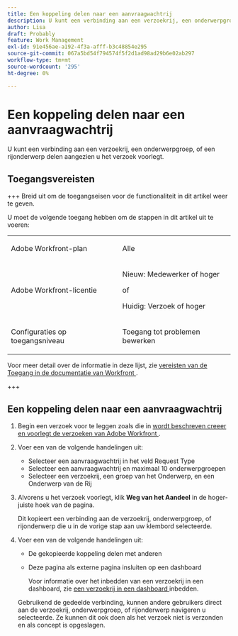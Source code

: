```yaml
---
title: Een koppeling delen naar een aanvraagwachtrij
description: U kunt een verbinding aan een verzoekrij, een onderwerpgroep, of een rijonderwerp delen aangezien u het verzoek voorlegt.
author: Lisa
draft: Probably
feature: Work Management
exl-id: 91e456ae-a192-4f3a-afff-b3c48854e295
source-git-commit: 067a5bd54f794574f5f2d1ad98ad29b6e02ab297
workflow-type: tm+mt
source-wordcount: '295'
ht-degree: 0%

---
```


# Een koppeling delen naar een aanvraagwachtrij

<!--
<p data-mc-conditions="QuicksilverOrClassic.Draft mode">(NOTE: article conditioned for QS only - hard code when linking it from classic, if needed)</p>
-->

U kunt een verbinding aan een verzoekrij, een onderwerpgroep, of een rijonderwerp delen aangezien u het verzoek voorlegt.

## Toegangsvereisten

+++ Breid uit om de toegangseisen voor de functionaliteit in dit artikel weer te geven.

U moet de volgende toegang hebben om de stappen in dit artikel uit te voeren:

<table style="table-layout:auto"> 
 <col> 
 <col> 
 <tbody> 
  <tr> 
   <td role="rowheader">Adobe Workfront-plan</td> 
   <td> <p>Alle </p> </td> 
  </tr> 
  <tr> 
   <td role="rowheader">Adobe Workfront-licentie</td> 
   <td> <p>Nieuw: Medewerker of hoger</p>
   of
   <p>Huidig: Verzoek of hoger</p>
    </td> 
  </tr> 
  <tr> 
   <td role="rowheader">Configuraties op toegangsniveau</td> 
   <td> <p>Toegang tot problemen bewerken</p>  </td> 
  </tr> 
 </tbody> 
</table>

Voor meer detail over de informatie in deze lijst, zie [ vereisten van de Toegang in de documentatie van Workfront ](/help/quicksilver/administration-and-setup/add-users/access-levels-and-object-permissions/access-level-requirements-in-documentation.md).

+++

## Een koppeling delen naar een aanvraagwachtrij

1. Begin een verzoek voor te leggen zoals die in [ wordt beschreven creeer en voorlegt de verzoeken van Adobe Workfront ](../../../manage-work/requests/create-requests/create-submit-requests.md).
1. Voer een van de volgende handelingen uit:

   * Selecteer een aanvraagwachtrij in het veld Request Type
   * Selecteer een aanvraagwachtrij en maximaal 10 onderwerpgroepen
   * Selecteer een verzoekrij, een groep van het Onderwerp, en een Onderwerp van de Rij

1. Alvorens u het verzoek voorlegt, klik **Weg van het Aandeel** in de hoger-juiste hoek van de pagina.

   Dit kopieert een verbinding aan de verzoekrij, onderwerpgroep, of rijonderwerp die u in de vorige stap aan uw klembord selecteerde.

   <!--
   <p data-mc-conditions="QuicksilverOrClassic.Draft mode">(NOTE: does this step stay accurate?) </p>
   -->

1. Voer een van de volgende handelingen uit:

   * De gekopieerde koppeling delen met anderen
   * Deze pagina als externe pagina insluiten op een dashboard

     Voor informatie over het inbedden van een verzoekrij in een dashboard, zie [ een verzoekrij in een dashboard ](../../../reports-and-dashboards/dashboards/creating-and-managing-dashboards/embed-request-queue-dashboard.md) inbedden.

   Gebruikend de gedeelde verbinding, kunnen andere gebruikers direct aan de verzoekrij, onderwerpgroep, of rijonderwerp navigeren u selecteerde. Ze kunnen dit ook doen als het verzoek niet is verzonden en als concept is opgeslagen.
